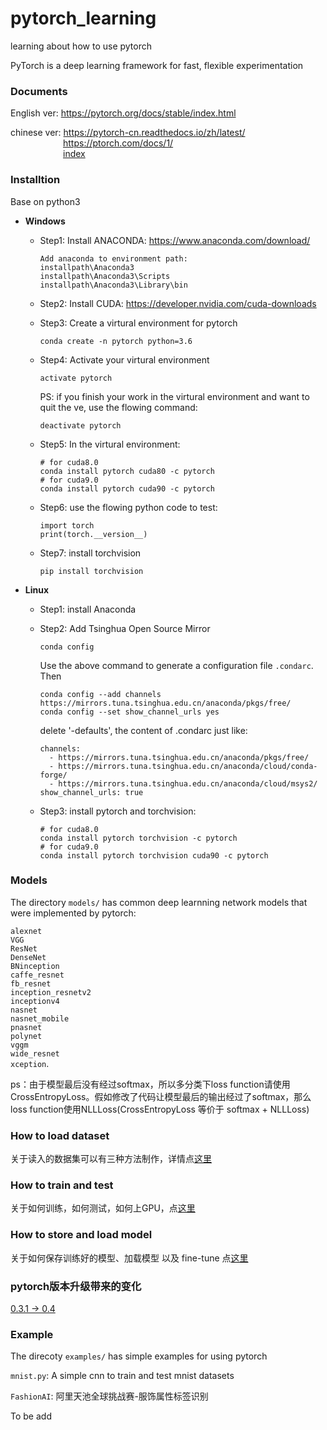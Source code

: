 # pytorch_learning
learning about how to use pytorch

PyTorch is a deep learning framework for fast, flexible experimentation

### Documents

English ver:  https://pytorch.org/docs/stable/index.html

chinese ver: https://pytorch-cn.readthedocs.io/zh/latest/ <br>&emsp;&emsp;&emsp;&emsp;&emsp;&emsp;https://ptorch.com/docs/1/<br>&emsp;&emsp;&emsp;&emsp;&emsp;&emsp;[index](docs/index.md)

### Installtion

   Base on python3

* **Windows**

  * Step1: Install ANACONDA: https://www.anaconda.com/download/

    ```shell
    Add anaconda to environment path:
    installpath\Anaconda3
    installpath\Anaconda3\Scripts
    installpath\Anaconda3\Library\bin
    ```

  * Step2: Install CUDA: https://developer.nvidia.com/cuda-downloads

  * Step3: Create a virtural environment for  pytorch

    ```shell
    conda create -n pytorch python=3.6
    ```

  * Step4: Activate your virtural environment

    ```shell
    activate pytorch
    ```

    PS: if you finish your work in the virtural environment and want to quit the ve, use the flowing command:

    ```
    deactivate pytorch
    ```

  * Step5: In the virtural environment:

    ```shell
    # for cuda8.0
    conda install pytorch cuda80 -c pytorch 
    # for cuda9.0
    conda install pytorch cuda90 -c pytorch 
    ```

  * Step6: use the flowing python code to test:

    ~~~shell
    import torch
    print(torch.__version__)
    ~~~

  * Step7: install torchvision

    ```shell
    pip install torchvision
    ```

* **Linux**

  * Step1: install Anaconda 

  * Step2: Add Tsinghua Open Source Mirror

    ```shell
    conda config
    ```

    Use the above command to generate a configuration file `.condarc`. Then

    ```shell
    conda config --add channels https://mirrors.tuna.tsinghua.edu.cn/anaconda/pkgs/free/
    conda config --set show_channel_urls yes
    ```

    delete '-defaults', the content of .condarc just like:

    ```shell
    channels:
      - https://mirrors.tuna.tsinghua.edu.cn/anaconda/pkgs/free/
      - https://mirrors.tuna.tsinghua.edu.cn/anaconda/cloud/conda-forge/
      - https://mirrors.tuna.tsinghua.edu.cn/anaconda/cloud/msys2/
    show_channel_urls: true
    ```

  * Step3: install pytorch and torchvision:

    ```shell
    # for cuda8.0
    conda install pytorch torchvision -c pytorch
    # for cuda9.0
    conda install pytorch torchvision cuda90 -c pytorch
    ```



### Models

The directory `models/` has common deep learnning network models that were implemented by pytorch:

`alexnet`<br>`VGG`<br>`ResNet`<br> `DenseNet`<br>`BNinception`<br>`caffe_resnet`<br>`fb_resnet`<br>`inception_resnetv2`<br>`inceptionv4`<br>`nasnet`<br>`nasnet_mobile`<br>`pnasnet`<br>`polynet`<br>`vggm`<br>`wide_resnet`<br>`xception`.<br>

ps：由于模型最后没有经过softmax，所以多分类下loss function请使用CrossEntropyLoss。假如修改了代码让模型最后的输出经过了softmax，那么loss function使用NLLLoss(CrossEntropyLoss 等价于 softmax + NLLLoss)



### How to load dataset

关于读入的数据集可以有三种方法制作，详情点[这里](dataset/README.md)



### How to train and test

关于如何训练，如何测试，如何上GPU，点[这里](run/README.md)



### How to store and load model

关于如何保存训练好的模型、加载模型 以及 fine-tune 点[这里](store/README.md)



### pytorch版本升级带来的变化

[0.3.1 -> 0.4](version/0.3.1-0.4.md)



### Example

The direcoty `examples/` has simple examples for using pytorch<br>

`mnist.py`: A simple cnn to train and test mnist datasets<br>

`FashionAI`: 阿里天池全球挑战赛-服饰属性标签识别

To be add